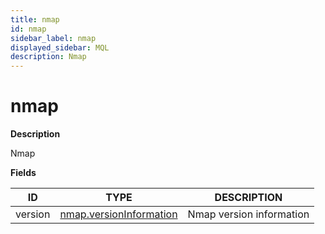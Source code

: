 ```yaml
---
title: nmap
id: nmap
sidebar_label: nmap
displayed_sidebar: MQL
description: Nmap
---
```


# nmap

**Description**

Nmap

**Fields**

| ID      | TYPE                                                  | DESCRIPTION              |
| ------- | ----------------------------------------------------- | ------------------------ |
| version | [nmap.versionInformation](nmap.versioninformation.md) | Nmap version information |
